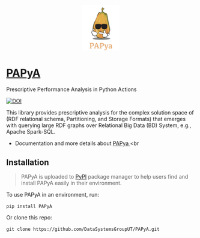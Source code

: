 <p align="center">
<a href='https://datasystemsgrouput.github.io/PAPyA/'><img src="https://github.com/DataSystemsGroupUT/PAPyA/blob/main/figs/papayalogo.png" width="100"/> </a>
</p>

# <a href='https://datasystemsgrouput.github.io/PAPyA/'>PAPyA</a>

Prescriptive Performance Analysis  in Python Actions 

[![DOI](https://zenodo.org/badge/487547762.svg)](https://zenodo.org/badge/latestdoi/487547762)

This library provides prescriptive analysis for the complex solution space of (RDF relational schema, Partitioning, and Storage Formats) that emerges with querying large RDF graphs over Relational Big Data (BD) System, e.g., Apache Spark-SQL.

* Documentation and more details about <a href='https://datasystemsgrouput.github.io/PAPyA/'> PAPya </a><br

## Installation

> PAPyA is uploaded to [PyPI](https://pypi.org/project/PAPyA/) package manager to help users find and install PAPyA easily in their environment. 

To use PAPyA in an environment, run: 
```
pip install PAPyA
```

Or clone this repo:
```
git clone https://github.com/DataSystemsGroupUT/PAPyA.git
```


